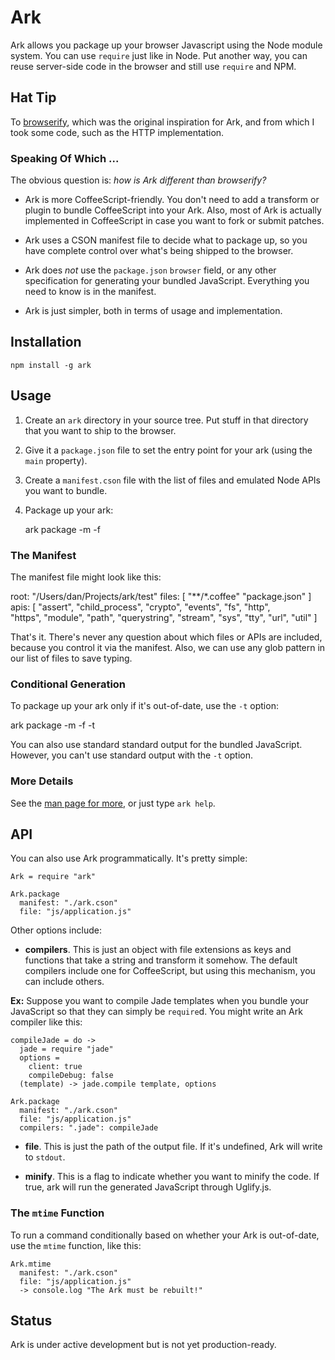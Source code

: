 # Ark

Ark allows you package up your browser Javascript using the Node module system. You can use `require` just like in Node. Put another way, you can reuse server-side code in the browser and still use `require` and NPM.

## Hat Tip

To [browserify][0], which was the original inspiration for Ark, and from which I took some code, such as the HTTP implementation.

[0]:http://browserify.org/

### Speaking Of Which ...

The obvious question is: *how is Ark different than browserify?* 

* Ark is more CoffeeScript-friendly. You don't need to add a transform or plugin to bundle CoffeeScript into your Ark. Also, most of Ark is actually implemented in CoffeeScript in case you want to fork or submit patches.

* Ark uses a CSON manifest file to decide what to package up, so you have complete control over what's being shipped to the browser.

* Ark does *not* use the `package.json` `browser` field, or any other specification for generating your bundled JavaScript. Everything you need to know is in the manifest.

* Ark is just simpler, both in terms of usage and implementation. 

## Installation

    npm install -g ark
    
## Usage

1. Create an `ark` directory in your source tree. Put stuff in that directory that you want to ship to the browser. 

2. Give it a `package.json` file to set the entry point for your ark (using the `main` property). 

3. Create a `manifest.cson` file with the list of files and emulated Node APIs you want to bundle.

4. Package up your ark:

    ark package -m <manifest> -f <path-to-javascript>

### The Manifest

The manifest file might look like this:

  root: "/Users/dan/Projects/ark/test"
  files: [
    "**/*.coffee"
    "package.json"
  ]
  apis: [ "assert", "child_process", "crypto", "events", "fs", "http",  
          "https", "module", "path", "querystring", "stream", "sys", "tty", 
          "url", "util" ]

That's it. There's never any question about which files or APIs are included, because you control it via the manifest. Also, we can use any glob pattern in our list of files to save typing.

### Conditional Generation

To package up your ark only if it's out-of-date, use the `-t` option:

  ark package -m <manifest> -f <path-to-javascript> -t

You can also use standard standard output for the bundled JavaScript. However, you can't use standard output with the `-t` option.

### More Details

See the [man page for more][1], or just type `ark help`.

[1]:https://raw.github.com/dyoder/ark/master/doc/USAGE

## API

You can also use Ark programmatically. It's pretty simple:

    Ark = require "ark"
    
    Ark.package
      manifest: "./ark.cson"
      file: "js/application.js"
      
Other options include:

* **compilers**. This is just an object with file extensions as keys and functions that take a string and transform it somehow. The default compilers include one for CoffeeScript, but using this mechanism, you can include others. 

**Ex:** Suppose you want to compile Jade templates when you bundle your JavaScript so that they can simply be `require`d. You might write an Ark compiler like this:

    compileJade = do ->
      jade = require "jade"
      options = 
        client: true
        compileDebug: false
      (template) -> jade.compile template, options
      
    Ark.package
      manifest: "./ark.cson"
      file: "js/application.js"
      compilers: ".jade": compileJade
      
* **file**. This is just the path of the output file. If it's undefined, Ark will write to `stdout`.

* **minify**. This is a flag to indicate whether you want to minify the code. If true, ark will run the generated JavaScript through Uglify.js.

### The `mtime` Function

To run a command conditionally based on whether your Ark is out-of-date, use the `mtime` function, like this:

    Ark.mtime
      manifest: "./ark.cson"
      file: "js/application.js"
      -> console.log "The Ark must be rebuilt!"

## Status

Ark is under active development but is not yet production-ready.

